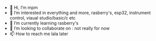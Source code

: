 - 👋 Hi, I’m mpm
- 👀 I’m interested in everything and more, rasberry's, esp32, instrument control, viaual studio/basic/c etc
- 🌱 I’m currently learning rasberry's
- 💞️ I’m looking to collaborate on : not really for now
- 📫 How to reach me lala later

<!---
mpmeldal/mpmeldal is a Prof special Chemistry with no repository because its `README.md` (this file) appears on your GitHub profile.
You can click the Preview link to take a look at your changes.
--->
